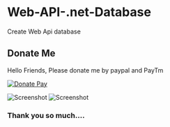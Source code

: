 # Web-API-.net-Database
Create Web Api database



## Donate Me

Hello Friends, Please donate me by paypal and PayTm

[![Donate Pay](https://www.paypalobjects.com/en_US/i/btn/btn_donateCC_LG.gif)](https://www.paypal.com/cgi-bin/webscr?cmd=_s-xclick&hosted_button_id=JB96ZRD33B5CS)


![Screenshot](https://www.google.co.in/imgres?imgurl=https://upload.wikimedia.org/wikipedia/en/4/42/Paytm_logo.png&imgrefurl=https://en.wikipedia.org/wiki/File:Paytm_logo.png&h=225&w=675&tbnid=spRU3Jpvgfr83M:&tbnh=50&tbnw=151&usg=__zvJ90v9aqfc8BK_6EGW1ixNQJKY=&vet=1&docid=Lh75XkSFWZHLVM&itg=1&sa=X&ved=0ahUKEwiwp77T0NvVAhXKq48KHdycBJAQ_B0IowEwFA)
![Screenshot](https://raw.githubusercontent.com/skbhati199/angular4-Quick-Start/master/donateme.png)

### Thank you so much....